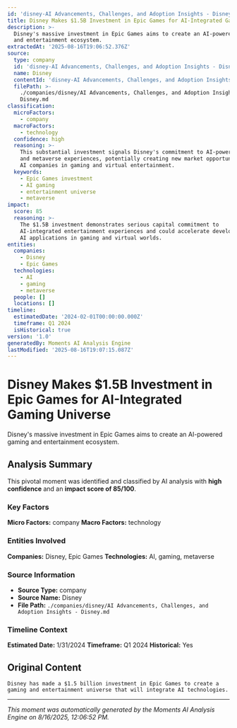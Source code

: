 ```yaml
---
id: 'disney-AI Advancements, Challenges, and Adoption Insights - Disney-moment-4'
title: Disney Makes $1.5B Investment in Epic Games for AI-Integrated Gaming Universe
description: >-
  Disney's massive investment in Epic Games aims to create an AI-powered gaming
  and entertainment ecosystem.
extractedAt: '2025-08-16T19:06:52.376Z'
source:
  type: company
  id: 'disney-AI Advancements, Challenges, and Adoption Insights - Disney'
  name: Disney
  contentId: 'disney-AI Advancements, Challenges, and Adoption Insights - Disney'
  filePath: >-
    ./companies/disney/AI Advancements, Challenges, and Adoption Insights -
    Disney.md
classification:
  microFactors:
    - company
  macroFactors:
    - technology
  confidence: high
  reasoning: >-
    This substantial investment signals Disney's commitment to AI-powered gaming
    and metaverse experiences, potentially creating new market opportunities for
    AI companies in gaming and virtual entertainment.
  keywords:
    - Epic Games investment
    - AI gaming
    - entertainment universe
    - metaverse
impact:
  score: 85
  reasoning: >-
    The $1.5B investment demonstrates serious capital commitment to
    AI-integrated entertainment experiences and could accelerate development of
    AI applications in gaming and virtual worlds.
entities:
  companies:
    - Disney
    - Epic Games
  technologies:
    - AI
    - gaming
    - metaverse
  people: []
  locations: []
timeline:
  estimatedDate: '2024-02-01T00:00:00.000Z'
  timeframe: Q1 2024
  isHistorical: true
version: '1.0'
generatedBy: Moments AI Analysis Engine
lastModified: '2025-08-16T19:07:15.087Z'
---
```

# Disney Makes $1.5B Investment in Epic Games for AI-Integrated Gaming Universe

Disney's massive investment in Epic Games aims to create an AI-powered gaming and entertainment ecosystem.

## Analysis Summary

This pivotal moment was identified and classified by AI analysis with **high confidence** and an **impact score of 85/100**.

### Key Factors

**Micro Factors:** company
**Macro Factors:** technology

### Entities Involved

**Companies:** Disney, Epic Games
**Technologies:** AI, gaming, metaverse



### Source Information

- **Source Type:** company
- **Source Name:** Disney
- **File Path:** `./companies/disney/AI Advancements, Challenges, and Adoption Insights - Disney.md`

### Timeline Context

**Estimated Date:** 1/31/2024
**Timeframe:** Q1 2024
**Historical:** Yes

## Original Content

```
Disney has made a $1.5 billion investment in Epic Games to create a gaming and entertainment universe that will integrate AI technologies.
```

---

*This moment was automatically generated by the Moments AI Analysis Engine on 8/16/2025, 12:06:52 PM.*
